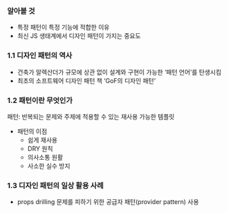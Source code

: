 ### 알아볼 것

- 특정 패턴이 특정 기능에 적합한 이유
- 최신 JS 생태계에서 디자인 패턴이 가지는 중요도

### 1.1 디자인 패턴의 역사

- 건축가 알렉산더가 규모에 상관 없이 설계와 구현이 가능한 ‘패턴 언어’를 탄생시킴
- 최초의 소프트웨어 디자인 패턴 책 ‘GoF의 디자인 패턴’

### 1.2 패턴이란 무엇인가

패턴: 반복되는 문제와 주제에 적용할 수 있는 재사용 가능한 템플릿

- 패턴의 이점
  - 쉽게 재사용
  - DRY 원칙
  - 의사소통 원활
  - 사소한 실수 방지

### 1.3 디자인 패턴의 일상 활용 사례

- props drilling 문제를 피하기 위한 공급자 패턴(provider pattern) 사용
